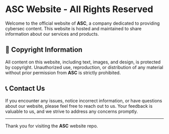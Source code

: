 # ASC Website - All Rights Reserved  

Welcome to the official website of **ASC**, a company dedicated to providing cybersec content. This website is hosted and maintained to share information about our services and products.  

## 📜 Copyright Information  
All content on this website, including text, images, and design, is protected by copyright. Unauthorized use, reproduction, or distribution of any material without prior permission from **ASC** is strictly prohibited.  

## 📞 Contact Us  
If you encounter any issues, notice incorrect information, or have questions about our website, please feel free to reach out to us.
Your feedback is valuable to us, and we strive to address any concerns promptly.  

---

Thank you for visiting the **ASC** website repo.  
